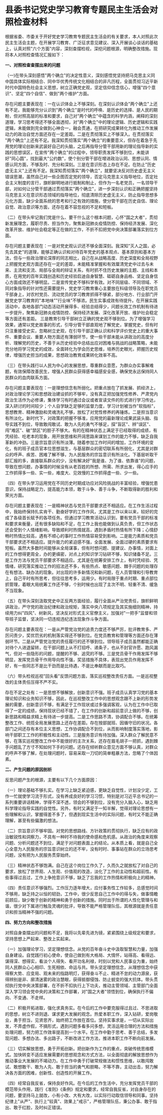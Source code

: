 # 县委书记党史学习教育专题民主生活会对照检查材料

根据省委、市委关于开好党史学习教育专题民主生活会的有关要求，本人对照此次民主生活会主题，在开展学习教育、广泛征求意见建议、深入开展谈心谈话的基础上，认真对照"六个方面"内容，深刻查摆检视，深挖问题根源，明确整改措施。现将本人对照检查情况汇报如下：

**一、对照检查查摆出来的问题**

（一)在带头深刻感悟"两个确立"的决定性意义，深刻感悟党坚持把马克思主义同中国具体实际相结合、同中华优秀传统文化相结合的非凡历程，全面贯彻习近平新时代中国特色社会主义思想，树立正确党史观，坚定信仰信念信心，增强"四个意识"、坚定"四个自信"、做到"两个维护"方面。

存在问题主要表现在：一在认识体会上不够深刻。在深刻认识体会"两个确立"上还有不足。我能够充分认识到"两个确立"是时代的呼唤、是历史的选择、是人民的期盼，但对照高层的标准和要求，自己对"两个确立"中蕴含的科学内涵，阐释的深刻道理，学习思考得还不够全面透彻，对"两个确立"中的理论逻辑、历史逻辑和实践逻辑，未能做到完全做到心神合一，融会贯通，在把研究成果转化为推动工作发展动力的政治自觉方面还存在一定差距。二是在贯彻落实上不够深入。在贯彻落实
"两个确立"上还有不足。我深知贯彻落实"两个确立"的重要意义，但存在着急于先用党的理论创新来武装好自己的头脑，之后再指导分管干部用新的理论指导新的实践的思想误区，在宣传"两个确立"的过程中，领导职责发挥不够到位，未能讲好"同心圆"，找到最大"公约数"，使个别分管干部在增进政治认同、思想认同、情感认同方面，不够及时、充分和深刻。三是在意识形态上存在不足。在防止"历史虚无主义"上还有不足。我深知贯彻落实"两个确立"，就要坚决反对历史虚无主义错误思潮，虽然自己对一些企图否定党的领导，否定马克思主义指导地位，否定社会主义制度的言行，旗帜鲜明地进行抵制和制止，但作为一名老党员，一名领导干部，对如何让分管干部通过贯彻落实"两个确立"，进一步深刻认识和正确把握坚持马克思主义在意识形态领域的指导地位，彻底清除历史虚无主义，防止指导思想多元化方面，缺少全面系统的思考和行之有效的措施，使分管干部在历史自信、理论自觉、政治意识等方面，还存在着不容忽视的不足和短板。

（二）在带头牢记我们党是什么、要干什么这个根本问题，心怀"国之大者"，贯彻新发展理念，履职尽责、担当作为，聚焦新冠肺炎疫情防控、保持经济发展、深化改革开放、维护社会稳定等正在做的工作，不折不扣把党中央决策部署落实到位方面。

存在问题主要表现在：一是对党史观认识还不够全面深刻。我深知"灭人之国，必先去其史"的道理，能够正确认识和对待百年党史的基本观点、基本原则和基本方法，但与一些政治理论深厚的同志相比，自己在从战略高度、历史深度和全局视野上把握党史观方面还存在一定的差距，未能精准掌握和有效厘清党史中过去与未来、主流和支流、局部与全局的辩证关系，有时抓不住历史发展的主题、主线和本质，在用党的百年实践创造和历史经验启迪自身智慧、砥砺自身品格、坚定自身信心方面成效还不够明显。二是宣传党史不够科学有效。对不同层级、不同领域、不同对象指导的针对性还需要提升，党史学习教育重心主要放在科级领导及在职党员干部身上，对农村党员、流动党员的学习教育抓得不够紧，部分地方、行业部门开展党史学习教育的"本地味""行业味"不够浓。民生实事成效有待提升。在开展实践活动中，各地各部门动态活动开展得多、经验总结得少，问题长效工作机制有待进一步提升，聚焦新冠肺炎疫情防控、保持经济发展、深化改革开放、维护社会稳定等方面还有差距。
三是教育引导干部树立正确的党史观不够到位。为了增强学习效果，通常以党史故事的形式，引导分管干部直观地了解党史，掌握党史，但有时只注重接受史实，忽略树立史观，在引导干部正确认识和科学评价党史上的重大事件、重要会议、重要人物方面还有薄弱环节，使一些干部未能从讲政治的高度分析、理解党的历史，不善于从历史经验中总结出应对困难与挑战的战略策略，未能充分地将学习党史的成效，全面转化为学会历史思维，培养历史眼光，把握历史规律，增强历史担当的成果，思想政治教育成果转化效率不高。

（三）在带头践行以人民为中心的发展思想，尊重群众意愿，为群众办实事解难题，有效保障改善民生，增强人民群众获得感幸福感安全感，确保党永远保持同人民群众的血肉联系方面。

存在问题主要表现在：一是理想信念有所弱化。把重点放在了抓发展、抓经济上，对政治理论学习和思想政治建设抓的不够牢，没有真正把加强党性修养、严肃党内政治生活作为必修课，集体学习有时通过会议或者宣读文件的形式进行学习传达，深入研讨的时间较少；个人自学缺乏足够的监督力度，学习计划被当作"软指标"，思想教育、精神激励和灵魂洗礼不够，放松了对党性修养的再锤炼。二是担当意识有所淡化。新时代下，对政策的把握不够准，应用党的最新理论成果武装头脑、指导实践不到位，导致敢闯敢试、敢为人先的勇气不够足，探"盲区"、辨"误区"、闯"难区"、破"禁区"的胆子不够大。有的在精神状态上满足于已经取得的成绩，有凭经验、吃老本的现象，用开放思维和开阔思路来谋划工作的能力不够，缺乏自我革新的冲劲。三是宗旨意识有所淡薄。随着参加工作时间的增加，工作环境的变化，有的班子成员官本位思想滋生，与基层群众的密切联系有所弱化，尤其是对群众的呼声、疾苦、困难了解不够，为人民服务的宗旨意识有所淡化。下基层听取干部汇报的多，直接联系群众的少，没有解决好"我是谁、为了谁、依靠谁"的问题，导致在想问题，办事情的时候没有从老百姓的所想、所需、所求出发，得心应手的工作抓得多一些、实一些，难度大、见效慢的工作抓得虚一些、少一些。

（四）在带头学习运用党在不同历史时期成功应对风险挑战的丰富经验，增强忧患意识，保持战略定力，提高能力本领，敢于斗争、善于斗争，不断取得新的胜利和荣光方面。

存在问题主要表现在：一是精神状态与党员干部要求还不相适应。在工作生活过程中，我始终保持扎实肯干、勤奋好学的工作作风，尤其是工作以来以来，较好的完成了各级首长赋予的各项任务。但通过学习教育活动认识到，要有党员干部的标准和要求来衡量，还有很多缺陷和不足，在工作上我也能做到认真负责，但工作状态还会受到个人情绪影响，导致顺利时热情就高，遇到矛盾时热情有所下降；心情舒畅时热情比较高，遇有不顺心的事时工作热情容易受到影响。二是能力素质和党员干部要求还不相适应。提升能力的紧迫感不强，全面发展、全面过硬的素质要求有短板。虽然大多数时间能够从全局谋事，但有时想问题、提建议、办事情，对面上的工作想得更周全，办的更缜密，对点上的知识学习钻研不够，知识储备不足。三是工作方法与党员干部要求不相适应。尤其是在统筹安排工作上，有时凭经验、凭情绪，研究落实推动工作的招法还不多，有些热点、敏感问题、棘手问题的处理存在有想法、缺办法的现象。对出现的许多新情况和新问题，在人员管理和引导教育上，自己平时有所思考，但往往思考多，运用少。有时局限于重点时期、重点部位抓管理，着眼大局统筹工作还不够，个别时候也出现了主次不明、轻重不清、缓急不当现象。

（五）在带头深刻汲取党史中正反两方面经验，履行全面从严治党责任，旗帜鲜明讲政治，严守党的政治纪律和政治规矩，落实中央八项规定及其实施细则精神，持续用力纠"四风"、树新风，坚决反对形式主义官僚主义，加强对"一把手"监督和领导班子监督，坚决同一切违规违纪违法现象作斗争方面。

存在问题主要表现在：一是从严管党治党的追责力度还不够严厉，批评教育多、严厉问责少，奖优罚劣的机制落实得还不够到位。在党员教育和管理等方面还存在薄弱环节。二是从严管党治党的责任履行的还不够到位。领导班子成员虽然都能正确对待个人进退留转，在干部问题上从不打招呼、递条子，也从不封官许愿、跑风漏气，但对一些隐形的问题，提醒的不够、追究的不够。三是党员骨干作用发挥不够明显，发挥党员骨干作用导向性不强，奖惩措施不具体，表现出党员作用发挥不好，有一些同志不是比干劲而是比待遇，不是比奉献而是比取巧。

（六）带头检视巡视"回头看"反馈问题方面，落实巡视整改责任方面。一是巡视整改的主体责任压得不严不实。

存在不足之处有：一是思想不够解放，创新意识不强。班子成员认真学习党的基本理论知识和业务知识不够，因此，在巡视整改工作中的思想观念跟不上新的形势发展的需要，创新意识不够，有满足于工作现状或过多强调客观，认为在工作中已取得了一定的成绩，保持现状已经不错了，在工作的创新和超前意识上做的不够，创新思路和精益求精上有待进一步提高。二是工作思路不清，协调配合不够。在统筹整改工作、统揽全局发展思路上还存在差距。存在按部就班、因循守旧的状况。各部门之间还存有本位主义思想，工作协调配合不到位，从而影响制度落实落地，影响干部职工工作的积极性和主动性。三是服务意识有待加强。深入群众了解民意不够，在落实巡视整改工作中不能很好的主次关系，还存在眉毛胡子一把抓，遇到棘手问题乱了方寸不知如何下手的问题。还存在倾听群众意见方面不够认真，对群众的呼声不够了解，在处理问题时，容易采取一刀切的简单粗暴方法，忽略了个体因素。

**二、产生问题的原因剖析**

反思问题产生的根源，主要有以下几个方面原因：

（一）理论基础不够扎实。在学习上缺乏紧迫感，更缺乏自觉性，计划没少定，工作一忙就使学习流于形式，没有养成良好的学习习惯，特别是对习近平总书记的一系列重要讲话精神，学得不深不透，领会的不够到位，没有充分入脑入心，缺乏用科学理论指导实践的自觉性。另外，有时又满足于一知半解，觉得对理论思想有一些理解和认识，掌握得差不多了，但遇到现实生活中的实际问题，有时又不能正确理解，甚至有些偏激的想法。

（二）宗旨意识不够牢固。对党的思想路线、方针政策的贯彻执行，缺乏应有的政治敏锐性和洞察力，不具有一种时不待我的使命感和危机感。从政治的角度来观察问题、分析问题还不到位，满足于对问题表面上的结论。从本质上看，就是自己全心全意为人民服务的宗旨意识树立的还不牢，没有时时、事事站在群众的立场思考问题，没有把为人民服务贯穿始终。

（三）精神状态不够饱满。自己在这个岗位工作久了，久而久之就放松了对自己的要求，放松了世界观、人生观、价值观的改造，淡化了工作的主动性和超前性。有些事得过且过，工作上争抢意识不够，缺乏了忘我的工作热情和积极向上的精神。

（四）责任意识不够强烈。工作压力逐年增大，应付事务性工作较多，总感觉时间不够用，缺乏持之以恒的韧劲，工作中，很少反思自己工作中的得与失，做事情瞻前顾后，缺少敢于创新的精神和勇于创新的措施。同时出于所谓的人性化管理与和谐，很少对下属进行触及灵魂的批评，导致不能严格管理队伍，其根源就是责任意识和担当精神不强的问题。

**四、努力方向和整改措施**

对照自身查摆出的问题和不足，我将以先辈先进为镜，紧紧围绕上级规定和要求，坚持思想上严起来、整改上实起来。

（一）加强理论学习，坚定理想信念。从党的百年奋斗史中汲取智慧和力量，加强自身建设。自觉践行初心使命，使自己做到有大格局、大情怀，站得高、看得远、谋得深、想得实，看淡个人得失、看开功名利禄，时刻以党和人民事业为重，始终同人民群众心心相印、生死相依、命运与共。带头坚定理想信念，从理想信念中获得察大势、应变局、观未来的指路明灯，获得奋斗不止、精进不怠的动力源泉，获得辨别是非、廓清迷雾的政治慧眼，获得抵御侵蚀、防止蜕变的强大抗体。带头贯彻执行党中央决策部署，在不折不扣执行上下功夫，推动主管领域、主管部门全面深入学习领会党中央的决策和工作部署，对"国之大者"领悟到位，确保执行不偏向、不变通、不走样。

（二）积极开拓进取，强化求真务实。在今后的工作中要克服得过且过、不思进取的思想，树立不进则退、谋求更大发展的观念。热爱本职工作，深入钻研，爱岗敬业，勇于担当，见贤思齐，始终把工作放在首位。坚持实事求是，一切从实际出发，不弄虚作假，不搞形式，遇到问题多看多问多想，灵活运用合理的方法和措施处理问题，努力把工作效率提高到一个水平。在工作中勤于思考、善于总结，多发现问题、多想办法、多出路子，不断改进工作方法，推进本职工作不断向前发展。

（三）切实解放思想，勇于开拓创新。把创新作为工作的重点，突破传统思维模式。加快转变不适应发展需要的思想观念和方式方法，以全面彻底的解放思想作为推动事业大发展的不竭动力。在工作中勇于打破常规做法和惯性思维，以敢闯敢试、敢想敢干、敢为人先、敢于担当的勇气和胆略，不等不靠，主动出击，努力解决各方面的困难，创新性、创造性的开展工作。

（四）经常自我反省，保持良好作风。在今后的工作生活中，充分发挥党员干部的模范带头作用，践行《准则》《条例》规定和要求，经常自我反省，对自身存在的问题，要坚持马上就改，小有小改、大有大改，以实际行动取信领导和同事。坚持纪律上"从严"、执行上"较真"、效果上"戒示"，严格管理队伍，秉公办事、敢于指出、敢于红脸，及时纠正错误。
